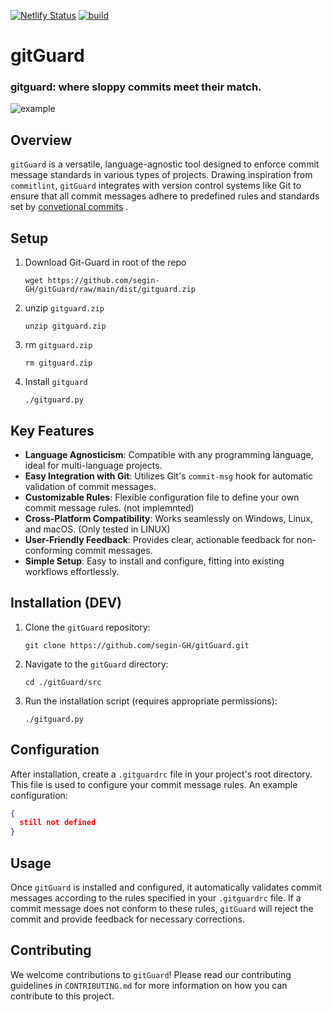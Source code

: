 [![Netlify Status](https://api.netlify.com/api/v1/badges/534b5350-01ca-4019-8003-0d62132d30c2/deploy-status)](https://app.netlify.com/sites/gitguard/deploys)  [![build](https://github.com/segin-GH/gitGuard/actions/workflows/zip-src.yml/badge.svg?branch=main)](https://github.com/segin-GH/gitGuard/actions/workflows/zip-src.yml)

# gitGuard

### gitguard: where sloppy commits meet their match.

![example](https://github.com/segin-GH/gitGuard/assets/98380527/3905b2f7-faa4-4988-99a4-a055c1a0eaab)


## Overview

`gitGuard` is a versatile, language-agnostic tool designed to enforce commit message standards in various types of projects. Drawing inspiration from `commitlint`, `gitGuard` integrates with version control systems like Git to ensure that all commit messages adhere to predefined rules and standards set by  [convetional commits](https://www.conventionalcommits.org/en/v1.0.0/#summary) .

## Setup
1. Download Git-Guard in root of the repo
	```
	wget https://github.com/segin-GH/gitGuard/raw/main/dist/gitguard.zip
	```
2.  unzip `gitguard.zip`
	```
	unzip gitguard.zip 
	```
3.  rm `gitguard.zip`
	```
	rm gitguard.zip
	``` 
4. Install `gitguard`
	```
	./gitguard.py
	```

## Key Features

- **Language Agnosticism**: Compatible with any programming language, ideal for multi-language projects.
- **Easy Integration with Git**: Utilizes Git's `commit-msg` hook for automatic validation of commit messages.
- **Customizable Rules**: Flexible configuration file to define your own commit message rules. (not implemnted)
- **Cross-Platform Compatibility**: Works seamlessly on Windows, Linux, and macOS. (Only tested in LINUX)
- **User-Friendly Feedback**: Provides clear, actionable feedback for non-conforming commit messages.
- **Simple Setup**: Easy to install and configure, fitting into existing workflows effortlessly.

## Installation (DEV)

1. Clone the `gitGuard` repository:
   ```
   git clone https://github.com/segin-GH/gitGuard.git
   ```
2. Navigate to the `gitGuard` directory:
   ```
   cd ./gitGuard/src
   ```
3. Run the installation script (requires appropriate permissions):
   ```
   ./gitguard.py
   ```

## Configuration

After installation, create a `.gitguardrc` file in your project's root directory. This file is used to configure your commit message rules. An example configuration:

```json
{
  still not defined
}
```

## Usage

Once `gitGuard` is installed and configured, it automatically validates commit messages according to the rules specified in your `.gitguardrc` file. If a commit message does not conform to these rules, `gitGuard` will reject the commit and provide feedback for necessary corrections.

## Contributing

We welcome contributions to `gitGuard`! Please read our contributing guidelines in `CONTRIBUTING.md` for more information on how you can contribute to this project.



